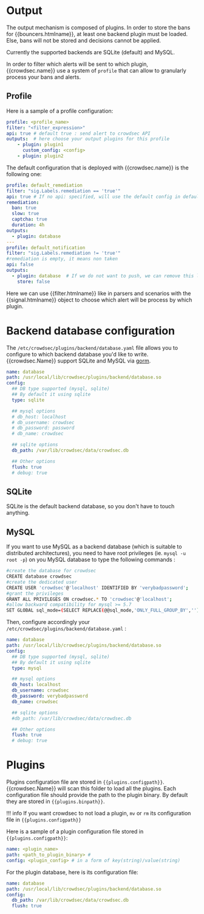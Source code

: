 # Output

The output mechanism is composed of plugins. In order to store the bans for {{bouncers.htmlname}}, at least one backend plugin must be loaded. Else, bans will not be stored and decisions cannot be applied. 


Currently the supported backends are SQLite (default) and MySQL.

In order to filter which alerts will be sent to which plugin, {{crowdsec.name}} use a system of `profile` that can allow to granularly process your bans and alerts.

## Profile

Here is a sample of a profile configuration:

```yaml
profile: <profile_name>
filter: "<filter_expression>"
api: true # default true : send alert to crowdsec API
outputs:  # here choose your output plugins for this profile
    - plugin: plugin1
      custom_config: <config>
    - plugin: plugin2

```

The default configuration that is deployed with {{crowdsec.name}} is the following one:
```yaml
profile: default_remediation
filter: "sig.Labels.remediation == 'true'"
api: true # If no api: specified, will use the default config in default.yaml
remediation:
  ban: true
  slow: true
  captcha: true
  duration: 4h
outputs:
  - plugin: database
---
profile: default_notification
filter: "sig.Labels.remediation != 'true'"
#remediation is empty, it means non taken
api: false
outputs:
  - plugin: database  # If we do not want to push, we can remove this line and the next one
    store: false
```

Here we can use {{filter.htmlname}} like in parsers and scenarios with the {{signal.htmlname}} object to choose which alert will be process by which plugin.



# Backend database configuration

The `/etc/crowdsec/plugins/backend/database.yaml` file allows you to configure to which backend database you'd like to write. {{crowdsec.Name}} support SQLite and MySQL via [gorm](https://gorm.io/docs/).

```yaml
name: database
path: /usr/local/lib/crowdsec/plugins/backend/database.so
config:
  ## DB type supported (mysql, sqlite)
  ## By default it using sqlite
  type: sqlite

  ## mysql options
  # db_host: localhost
  # db_username: crowdsec
  # db_password: password
  # db_name: crowdsec

  ## sqlite options
  db_path: /var/lib/crowdsec/data/crowdsec.db

  ## Other options
  flush: true
  # debug: true

```

## SQLite 

SQLite is the default backend database, so you don't have to touch anything.

## MySQL

If you want to use MySQL as a backend database (which is suitable to distributed architectures), you need to have root privileges (ie. `mysql -u root -p`) on you MySQL database to type the following commands :

```bash
#create the database for crowdsec
CREATE database crowdsec
#create the dedicated user
CREATE USER 'crowdsec'@'localhost' IDENTIFIED BY 'verybadpassword';
#grant the privileges
GRANT ALL PRIVILEGES ON crowdsec.* TO 'crowdsec'@'localhost';
#allow backward compatibility for mysql >= 5.7
SET GLOBAL sql_mode=(SELECT REPLACE(@@sql_mode,'ONLY_FULL_GROUP_BY',''));
```

Then, configure accordingly your `/etc/crowdsec/plugins/backend/database.yaml` :

```yaml
name: database
path: /usr/local/lib/crowdsec/plugins/backend/database.so
config:
  ## DB type supported (mysql, sqlite)
  ## By default it using sqlite
  type: mysql

  ## mysql options
  db_host: localhost
  db_username: crowdsec
  db_password: verybadpassword
  db_name: crowdsec

  ## sqlite options
  #db_path: /var/lib/crowdsec/data/crowdsec.db

  ## Other options
  flush: true
  # debug: true
```


# Plugins

Plugins configuration file are stored in `{{plugins.configpath}}`. {{crowdsec.Name}} will scan this folder to load all the plugins. Each configuration file should provide the path to the plugin binary. By default they are stored in `{{plugins.binpath}}`.

!!! info
        If you want crowdsec to not load a plugin, `mv` or `rm` its configuration file in `{{plugins.configpath}}`

Here is a sample of a plugin configuration file stored in `{{plugins.configpath}}`:
```yaml
name: <plugin_name>
path: <path_to_plugin_binary> # 
config: <plugin_config> # in a form of key(string)/value(string)
```

For the plugin database, here is its configuration file:
```yaml
name: database
path: /usr/local/lib/crowdsec/plugins/backend/database.so
config:
  db_path: /var/lib/crowdsec/data/crowdsec.db
  flush: true
```


